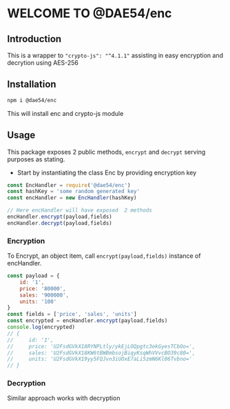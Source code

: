 # WELCOME TO @DAE54/enc

## Introduction
This is a wrapper to `"crypto-js": "^4.1.1"` assisting in easy encryption and decrytion using AES-256

## Installation
```bash
npm i @dae54/enc
```
This will install enc and crypto-js module

## Usage
This package exposes 2 public methods, `encrypt` and `decrypt` serving purposes as stating.

- Start by instantiating the class Enc by providing encryption key
```js
const EncHandler = require('@dae54/enc')
const hashKey = 'some random generated key'
const encHandler = new EncHandler(hashKey)

// Here encHandler will have exposed  2 methods
encHandler.encrypt(payload,fields)
encHandler.decrypt(payload,fields)

```

### Encryption
To Encrypt, an object item, call `encrypt(payload,fields)` instance of encHandler.
```js
const payload = {
    id: '1',
    price: '80000',
    sales: '900000',
    units: '100'   
}
const fields = ['price', 'sales', 'units']
const encrypted = encHandler.encrypt(payload,fields)
console.log(encrypted)
// {
//     id: '1',
//     price: 'U2FsdGVkX18RYNPLtly/ykEjLOQpgtc3ekGyesTCbOo=',
//     sales: 'U2FsdGVkX18KW6tBWBmbsojBiqyKsqWhVVvcBO39c80=',
//     units: 'U2FsdGVkX19yy5FQJvn3iUOxE7aLi5zmN6Kl06Tvbno='
// }  
```


### Decryption
Similar approach works with decryption

